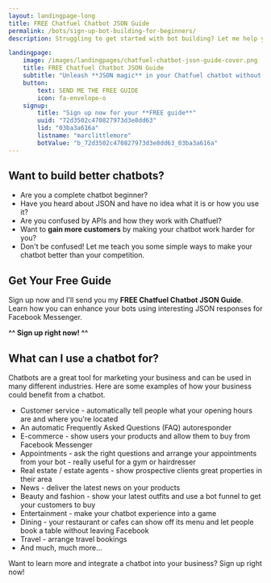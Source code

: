 ```yaml
---
layout: landingpage-long
title: FREE Chatfuel Chatbot JSON Guide
permalink: /bots/sign-up-bot-building-for-beginners/
description: Struggling to get started with bot building? Let me help you.

landingpage:
    image: /images/landingpages/chatfuel-chatbot-json-guide-cover.png
    title: FREE Chatfuel Chatbot JSON Guide
    subtitle: "Unleash **JSON magic** in your Chatfuel chatbot without needing **a developer**"
    button:
        text: SEND ME THE FREE GUIDE
        icon: fa-envelope-o
    signup:
        title: "Sign up now for your **FREE guide**"
        uuid: "72d3502c470827973d3e8dd63"
        lid: "03ba3a616a"
        listname: "marclittlemore"
        botValue: "b_72d3502c470827973d3e8dd63_03ba3a616a"
---
```


## Want to build better chatbots?

* Are you a complete chatbot beginner?
* Have you heard about JSON and have no idea what it is or how you use it?
* Are you confused by APIs and how they work with Chatfuel?
* Want to **gain more customers** by making your chatbot work harder for you?
* Don't be confused! Let me teach you some simple ways to make your chatbot better than your competition.

## Get Your Free Guide
Sign up now and I'll send you my **FREE Chatfuel Chatbot JSON Guide**. Learn how you can enhance your bots using interesting JSON responses for Facebook Messenger.

**^^ Sign up right now! ^^**

## What can I use a chatbot for?

Chatbots are a great tool for marketing your business and can be used in many different industries. Here are some examples of how your business could benefit from a chatbot.

* Customer service - automatically tell people what your opening hours are and where you're located
* An automatic Frequently Asked Questions (FAQ) autoresponder
* E-commerce - show users your products and allow them to buy from Facebook Messenger
* Appointments - ask the right questions and arrange your appointments from your bot - really useful for a gym or hairdresser
* Real estate / estate agents - show prospective clients great properties in their area
* News - deliver the latest news on your products
* Beauty and fashion - show your latest outfits and use a bot funnel to get your customers to buy
* Entertainment - make your chatbot experience into a game
* Dining - your restaurant or cafes can show off its menu and let people book a table without leaving Facebook
* Travel - arrange travel bookings
* And much, much more...

Want to learn more and integrate a chatbot into your business? Sign up right now!
